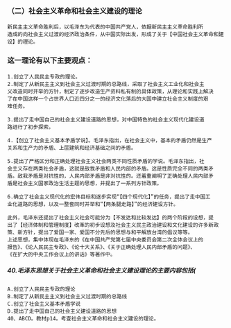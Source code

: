 
### （二）社会主义革命和社会主义建设的理论
    新民主主义革命胜利后，以毛泽东为代表的中国共产党人，依据新民主主义革命胜利所
    造成的向社会主义过渡的经济政治条件，从中国实际出发，形成了关于【中国社会主义革命和建设】的理论。

### 这一理论有以下主要观点：
    1.创立了人民民主专政的理论。
    2.制定了从新民主主义到社会主义过渡时期的总路线，采取了社会主义工业化和社会主
    义改造同时并举的方针，制定了逐步改造生产资料私有制的具体政策，从理论和实践上解决
    了在中国这样一个占世界人口近四分之一的经济文化落后的大国中建立社会主义制度的艰
    难任务。
    
    3.提出了走中国自己的社会主义建设道路的思想，对中国特色的社会主义现代化建设道
    路进行了初步探索。
    
    4.【创立了社会主义基本矛盾学说】。毛泽东指出，在社会主义中，基本的矛盾仍然是生产
    关系和生产力的矛盾、上层建筑和经济基础之间的矛盾。
    
    5.提出了严格区分和正确处理社会主义社会两类不同性质矛盾的学说。毛泽东指出，社
    会主义存在两类社会矛盾，这就是敌我矛盾和人民内部的矛盾。这是性质完全不同的两类矛
    盾。敌我矛盾是对抗性的，人民内部矛盾是非对抗性的。还着重阐明了正确处理人民内部矛
    盾是社会主义国家政治生活主题的思想，并提出了一系列方针政策。
    
    6.确立了社会主义现代化的宏伟目标和逐步实现“【四个现代化】”的任务，提出了走中国工
    业化道路的思想，以及一整套同时并举和“【两条腿走路】”的经济建设方针。
    
    此外，毛泽东还提出了社会主义社会可能分为【不发达和比较发达】的两个阶段的设想，提
    出了【经济体制和管理制度】改革的初步设想及社会主义民主政治建设和文化建设的许多新政
    策、新方针，提出了爱国一家、爱国不分先后的思想与和平解放台湾的倡议等等。
    上述思想，集中体现在毛泽东的《在中国共产党第七届中央委员会第二次全体会议上的
    报告》、《论人民民主专政》、《论十大关系》、《关于正确处理人民内部矛盾的问题》、
    《在扩大的中央工作会议上的讲话》等著作中。

##### 40.毛泽东思想关于社会主义革命和社会主义建设理论的主要内容包括(
    A.创立了人民民主专政的理论
    B.制定了从新民主主义到社会主义过渡时期的总路线
    C.创立了社会主义基本矛盾学说
    D.提出了走中国自己的社会主义建设道路的思想
    40、ABCD。教材p14。考查社会主义革命和社会主义建设的理论。














